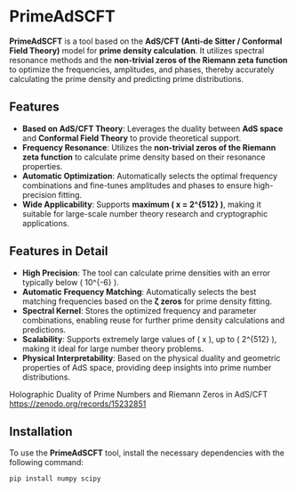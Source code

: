 # **PrimeAdSCFT**

**PrimeAdSCFT** is a tool based on the **AdS/CFT (Anti-de Sitter / Conformal Field Theory)** model for **prime density calculation**. It utilizes spectral resonance methods and the **non-trivial zeros of the Riemann zeta function** to optimize the frequencies, amplitudes, and phases, thereby accurately calculating the prime density and predicting prime distributions.

## **Features**

- **Based on AdS/CFT Theory**: Leverages the duality between **AdS space** and **Conformal Field Theory** to provide theoretical support.
- **Frequency Resonance**: Utilizes the **non-trivial zeros of the Riemann zeta function** to calculate prime density based on their resonance properties.
- **Automatic Optimization**: Automatically selects the optimal frequency combinations and fine-tunes amplitudes and phases to ensure high-precision fitting.
- **Wide Applicability**: Supports **maximum \( x = 2^{512} \)**, making it suitable for large-scale number theory research and cryptographic applications.

## **Features in Detail**

- **High Precision**: The tool can calculate prime densities with an error typically below \( 10^{-6} \).
- **Automatic Frequency Matching**: Automatically selects the best matching frequencies based on the **ζ zeros** for prime density fitting.
- **Spectral Kernel**: Stores the optimized frequency and parameter combinations, enabling reuse for further prime density calculations and predictions.
- **Scalability**: Supports extremely large values of \( x \), up to \( 2^{512} \), making it ideal for large number theory problems.
- **Physical Interpretability**: Based on the physical duality and geometric properties of AdS space, providing deep insights into prime number distributions.

Holographic Duality of Prime Numbers and Riemann Zeros in AdS/CFT
https://zenodo.org/records/15232851



## **Installation**

To use the **PrimeAdSCFT** tool, install the necessary dependencies with the following command:

```bash
pip install numpy scipy


 


